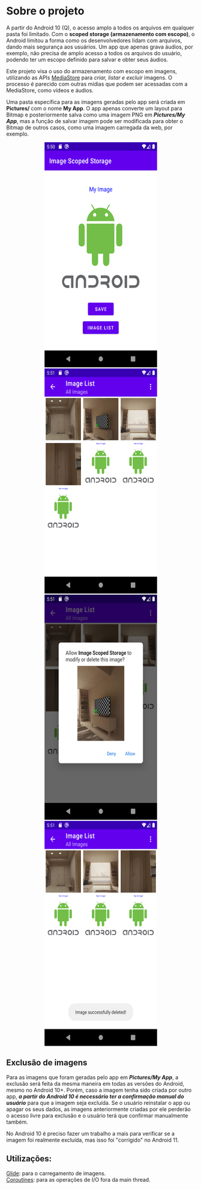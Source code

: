 # Sobre o projeto

A partir do Android 10 (Q), o acesso amplo a todos os arquivos em qualquer pasta foi limitado. Com o **scoped storage (armazenamento com escopo)**, o Android limitou a forma como os desenvolvedores lidam com arquivos, dando mais segurança aos usuários. Um app que apenas grava áudios, por exemplo, não precisa de amplo acesso a todos os arquivos do usuário, podendo ter um escopo definido para salvar e obter seus áudios.

Este projeto visa o uso do armazenamento com escopo em imagens, utilizando as APIs [MediaStore](https://developer.android.com/reference/android/provider/MediaStore) para *criar, listar e excluir* imagens. O processo é parecido com outras mídias que podem ser acessadas com a MediaStore, como vídeos e áudios.

Uma pasta específica para as imagens geradas pelo app será criada em **Pictures/** com o nome **My App**. O app apenas converte um layout para Bitmap e posteriormente salva como uma imagem PNG em ***Pictures/My App***, mas a função de salvar imagem pode ser modificada para obter o Bitmap de outros casos, como uma imagem carregada da web, por exemplo.

<p align="center">
  <img src="screenshots/Screenshot_01.png" width="300" height="600" />
  <img src="screenshots/Screenshot_02.png" width="300" height="600" />
  <img src="screenshots/Screenshot_03.png" width="300" height="600" />
  <img src="screenshots/Screenshot_04.png" width="300" height="600" />
</p>


## Exclusão de imagens

Para as imagens que foram geradas pelo app em ***Pictures/My App***, a exclusão será feita da mesma maneira em todas as versões do Android, mesmo no Android 10+. Porém, caso a imagem tenha sido criada por outro app, ***a partir do Android 10 é necessário ter a confirmação manual do usuário*** para que a imagem seja excluída.
Se o usuário reinstalar o app ou apagar os seus dados, as imagens anteriormente criadas por ele perderão o acesso livre para exclusão e o usuário terá que confirmar manualmente também.

No Android 10 é preciso fazer um trabalho a mais para verificar se a imagem foi realmente excluída, mas isso foi "corrigido" no Android 11.

## Utilizações:

[Glide](https://github.com/bumptech/glide): para o carregamento de imagens.  
[Coroutines](https://developer.android.com/kotlin/coroutines): para as operações de I/O fora da main thread.
